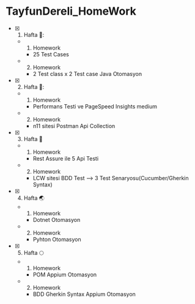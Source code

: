 # TayfunDereli_HomeWork

- [x] 1. Hafta :tada::
  - 1. Homework
      - 25 Test Cases
  - 2. Homework
      - 2 Test class x 2 Test case Java Otomasyon 
      
- [x] 2. Hafta 🌻:
  - 1. Homework
      - Performans Testi ve PageSpeed Insights medium
  - 2. Homework
      - n11 sitesi Postman Api Collection 

- [x] 3. Hafta 🐊
  - 1. Homework
      - Rest Assure ile 5 Api Testi
  - 2. Homework
      - LCW sitesi BDD Test --> 3 Test Senaryosu(Cucumber/Gherkin Syntax)

- [x] 4. Hafta 🌏
  - 1. Homework
      - Dotnet Otomasyon
  - 2. Homework
      - Pyhton Otomasyon

- [x] 5. Hafta 🌕
  - 1. Homework
      - POM Appium Otomasyon
  - 2. Homework
      - BDD Gherkin Syntax Appium Otomasyon
